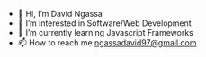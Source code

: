 - 👋 Hi, I’m David Ngassa
- 👀 I’m interested in Software/Web Development
- 🌱 I’m currently learning Javascript Frameworks
- 📫 How to reach me ngassadavid97@gmail.com

<!---
davidngassa/davidngassa is a ✨ special ✨ repository because its `README.md` (this file) appears on your GitHub profile.
You can click the Preview link to take a look at your changes.
--->
